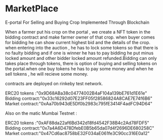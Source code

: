 # MarketPlace
E-portal For Selling and Buying Crop  Implemented Through Blockchain
 
When a farmer put his crop on the portal , we create a NFT token in the bidding contract and make farmer owner of that crop. when buyer comes for bidding  he can show current highest bid and the details of the crop. when entering into the auction , he has to lock some tokens so that there is no faulty bidding and if one is winner he has to pay bidding he put minus locked amount and other bidder locked amount refunded.Bidding can only takes place through tokens, there is option of buying and selling tokens on the portal.when one buy tokens he has to pay some money and when he sell tokens , he will recieve some money.



contracts are deployed on rinkeby test network.





ERC20 tokens :"0x9D68ABa38c04774002B4aF104a139bE761d1E61e"
Bidding contract:"0x33c16292d07E23FF05f28586824A8CAE7E74f6B6"
Market contract:"0xAa70b943dE5Df0b2983c795fE3414F4adFC94D64"



Also on the matic Mumbai Testnet : 

ERC20 tokens :"0xAF88da22af6Bd342d18fd4542F38B4c2Ad78FDF5"
Bidding contract:"0x7a4A6D478DfebE0B5b65da07d4f2696DE680258C"
Market contract:"0x47Cd6ac8758bE32F034aE061fe3C90cc316E0a12"
